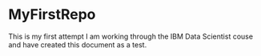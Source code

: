# MyFirstRepo
This is my first attempt
I am working through the IBM Data Scientist couse and have created this document as a test.
